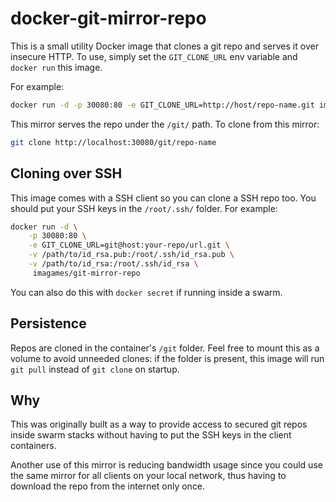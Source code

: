 # docker-git-mirror-repo

This is a small utility Docker image that clones a git repo and serves it over insecure HTTP.
To use, simply set the `GIT_CLONE_URL` env variable and `docker run` this image.

For example:

```bash
docker run -d -p 30080:80 -e GIT_CLONE_URL=http://host/repo-name.git imagames/git-mirror-repo
```

This mirror serves the repo under the `/git/` path. To clone from this mirror:

```bash
git clone http://localhost:30080/git/repo-name
```

## Cloning over SSH

This image comes with a SSH client so you can clone a SSH repo too. You should put your SSH keys in the `/root/.ssh/` folder. For example:

```bash
docker run -d \
    -p 30080:80 \
    -e GIT_CLONE_URL=git@host:your-repo/url.git \
    -v /path/to/id_rsa.pub:/root/.ssh/id_rsa.pub \
    -v /path/to/id_rsa:/root/.ssh/id_rsa \
     imagames/git-mirror-repo
```

You can also do this with `docker secret` if running inside a swarm.

## Persistence

Repos are cloned in the container's `/git` folder. Feel free to mount this as a volume to avoid unneeded clones: if the folder is present, this image will run `git pull` instead of `git clone` on startup.

## Why

This was originally built as a way to provide access to secured git repos inside swarm stacks without having to put the SSH keys in the client containers.

Another use of this mirror is reducing bandwidth usage since you could use the same mirror for all clients on your local network, thus having to download the repo from the internet only once.